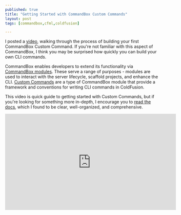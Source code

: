 ```yaml
---
published: true
title: "Getting Started with CommandBox Custom Commands"
layout: post
tags: [commandbox,cfml,coldfusion]

---
```


I posted a [video](https://www.youtube.com/watch?v=bGfA9SMbqDU), walking through the process of building your first CommandBox Custom Command. If you're not familiar with this aspect of CommandBox, I think you may be surprised how quickly you can build your own CLI commands.
<!--more-->

CommandBox enables developers to extend its functionality via [CommandBox modules](https://forgebox.io/type/commandbox-modules). These serve a range of purposes - modules are used to interact with the server lifecycle, scaffold projects, and enhance the CLI. [Custom Commands](https://commandbox.ortusbooks.com/developing-for-commandbox/commands) are a type of CommandBox module that provide a framework and conventions for writing CLI commands in ColdFusion.

This video is quick guide to getting started with Custom Commands, but if you're looking for something more in-depth, I encourage you to [read the docs](https://commandbox.ortusbooks.com/developing-for-commandbox/commands), which I found to be clear, well-organized, and comprehensive.

<div class='embed-container'>
  <iframe width="560" height="315" src="https://www.youtube-nocookie.com/embed/bGfA9SMbqDU" frameborder="0" allow="accelerometer; autoplay; encrypted-media; gyroscope; picture-in-picture" allowfullscreen></iframe>
</div>
